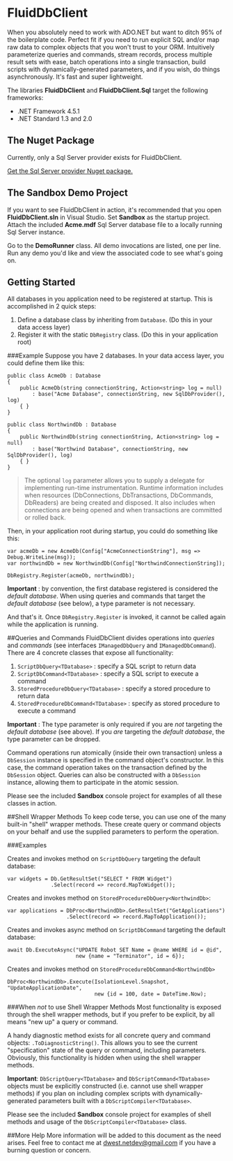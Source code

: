 # FluidDbClient
When you absolutely need to work with ADO.NET but want to ditch 95% of the boilerplate code. Perfect fit if you need to run explicit SQL and/or map raw data to complex objects that you won't trust to your ORM. Intuitively parameterize queries and commands, stream records, process multiple result sets with ease, batch operations into a single transaction, build scripts with dynamically-generated parameters, and if you wish, do things asynchronously.  It's fast and super lightweight.

The libraries **FluidDbClient** and **FluidDbClient.Sql** target the following frameworks:

- .NET Framework 4.5.1
- .NET Standard 1.3 and 2.0

## The Nuget Package

Currently, only a Sql Server provider exists for FluidDbClient.

[Get the Sql Server provider Nuget package.](https://www.nuget.org/packages/FluidDbClient.Sql/) 


## The Sandbox Demo Project
If you want to see FluidDbClient in action, it's recommended that you open **FluidDbClient.sln** in Visual Studio.
Set **Sandbox** as the startup project.  Attach the included **Acme.mdf** Sql Server database file to a locally running Sql Server instance.

Go to the **DemoRunner** class. All demo invocations are listed, one per line.  Run any demo you'd like and view the associated code to see what's going on.

## Getting Started
All databases in you application need to be registered at startup.  This is accomplished in 2 quick steps:

1. Define a database class by inheriting from `Database`. (Do this in your data access layer)
2. Register it with the static `DbRegistry` class. (Do this in your application root)

###Example
Suppose you have 2 databases.  In your data access layer, you could define them like this:

```
public class AcmeDb : Database
{
    public AcmeDb(string connectionString, Action<string> log = null) 
        : base("Acme Database", connectionString, new SqlDbProvider(), log)
    { }
}

public class NorthwindDb : Database
{
    public NorthwindDb(string connectionString, Action<string> log = null) 
        : base("Northwind Database", connectionString, new SqlDbProvider(), log)
    { }
}
```

> The optional `log` parameter allows you to supply a delegate for implementing run-time instrumentation. Runtime information includes when resources (DbConnections, DbTransactions, DbCommands, DbReaders) are being created and disposed. It also includes when connections are being opened and when transactions are committed or rolled back.

Then, in your application root during startup, you could do something like this:

```
var acmeDb = new AcmeDb(Config["AcmeConnectionString"], msg => Debug.WriteLine(msg));
var northwindDb = new NorthwindDb(Config["NorthwindConnectionString]);

DbRegistry.Register(acmeDb, northwindDb);
```

**Important** : by convention, the first database registered is considered the *default database*. When using queries and commands that target the *default database* (see below), a type parameter is not necessary.

And that's it.  Once `DbRegistry.Register` is invoked, it cannot be called again while the application is running.

##Queries and Commands
FluidDbClient divides operations into *queries* and *commands* (see interfaces `IManagedDbQuery` and `IManagedDbCommand`).
There are 4 concrete classes that expose all functionality:

1. `ScriptDbQuery<TDatabase>` : specify a SQL script to return data
2. `ScriptDbCommand<TDatabase>` : specify a SQL script to execute a command
3. `StoredProcedureDbQuery<TDatabase>` : specify a stored procedure to return data
4. `StoredProcedureDbCommand<TDatabase>` : specify as stored procedure to execute a command

**Important** : The type parameter is only required if you are *not* targeting the *default database* (see above).  If you *are* targeting the *default database*, the type parameter can be dropped.

Command operations run atomically (inside their own transaction) unless a `DbSession` instance is specified in the command object's constructor.  In this case, the command operation takes on the transaction defined by the `DbSession` object. Queries can also be constructed with a `DbSession` instance, allowing them to participate in the atomic session.

Please see the included **Sandbox** console project for examples of all these classes in action.

##Shell Wrapper Methods
To keep code terse, you can use one of the many built-in "shell" wrapper methods.  These create query or command objects on your behalf and use the supplied parameters to perform the operation.

###Examples

Creates and invokes method on `ScriptDbQuery` targeting the default database:
```
var widgets = Db.GetResultSet("SELECT * FROM Widget")
              .Select(record => record.MapToWidget());
```


Creates and invokes method on `StoredProcedureDbQuery<NorthwindDb>`:
```
var applications = DbProc<NorthwindDb>.GetResultSet("GetApplications")
                   .Select(record => record.MapToApplication());
```


Creates and invokes async method on `ScriptDbCommand` targeting the default database:
```
await Db.ExecuteAsync("UPDATE Robot SET Name = @name WHERE id = @id", 
                      new {name = "Terminator", id = 6});
```

Creates and invokes method on `StoredProcedureDbCommand<NorthwindDb>`
```
DbProc<NorthwindDb>.Execute(IsolationLevel.Snapshot, "UpdateApplicationDate", 
                            new {id = 100, date = DateTime.Now);
```

###When *not* to use Shell Wrapper Methods
Most functionality is exposed through the shell wrapper methods, but if you prefer to be explicit, by all means "new up" a query or command.

A handy diagnostic method exists for all concrete query and command objects: `.ToDiagnosticString()`.  This allows you to see the current "specification" state of the query or command, including parameters.  Obviously, this functionality is hidden when using the shell wrapper methods.

**Important**: `DbScriptQuery<TDatabase>` and `DbScriptCommand<TDatabase>` objects must be explicitly constructed (i.e. cannot use shell wrapper methods) if you plan on including complex scripts with dynamically-generated parameters built with a `DbScriptCompiler<TDatabase>`.

Please see the included **Sandbox** console project for examples of shell methods and usage of the `DbScriptCompiler<TDatabase>` class.


##More Help
More information will be added to this document as the need arises. Feel free to contact me at dwest.netdev@gmail.com if you have a burning question or concern.